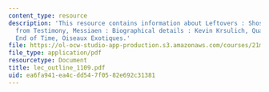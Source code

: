 ```yaml
---
content_type: resource
description: 'This resource contains information about Leftovers : Shostakovich, excerpts
  from Testimony, Messiaen : Biographical details : Kevin Krsulich, Quartet for the
  End of Time, Oiseaux Exotiques.'
file: https://ol-ocw-studio-app-production.s3.amazonaws.com/courses/21m-262-modern-music-1900-1960-fall-2006/ea6fa941ea4cdd547f0582e692c31381_lec_outline_1109.pdf
file_type: application/pdf
resourcetype: Document
title: lec_outline_1109.pdf
uid: ea6fa941-ea4c-dd54-7f05-82e692c31381
---
```

